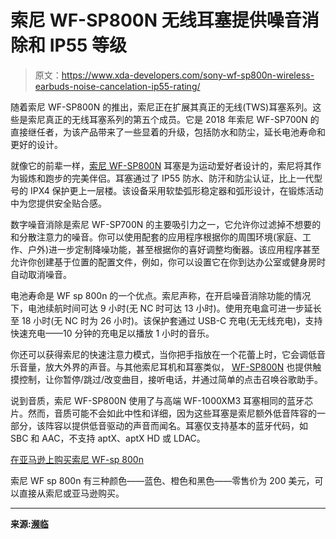 # 索尼 WF-SP800N 无线耳塞提供噪音消除和 IP55 等级

> 原文：<https://www.xda-developers.com/sony-wf-sp800n-wireless-earbuds-noise-cancelation-ip55-rating/>

随着索尼 WF-SP800N 的推出，索尼正在扩展其真正的无线(TWS)耳塞系列。这些是索尼真正的无线耳塞系列的第五个成员。它是 2018 年索尼 WF-SP700N 的直接继任者，为该产品带来了一些显着的升级，包括防水和防尘，延长电池寿命和更好的设计。

就像它的前辈一样，[索尼 WF-SP800N](https://www.sony.com/electronics/truly-wireless/wf-sp800n) 耳塞是为运动爱好者设计的，索尼将其作为锻炼和跑步的完美伴侣。耳塞通过了 IP55 防水、防汗和防尘认证，比上一代型号的 IPX4 保护更上一层楼。该设备采用软垫弧形稳定器和弧形设计，在锻炼活动中为您提供安全贴合感。

数字噪音消除是索尼 WF-SP700N 的主要吸引力之一，它允许你过滤掉不想要的和分散注意力的噪音。你可以使用配套的应用程序根据你的周围环境(家庭、工作、户外)进一步定制降噪功能，甚至根据你的喜好调整均衡器。该应用程序甚至允许你创建基于位置的配置文件，例如，你可以设置它在你到达办公室或健身房时自动取消噪音。

电池寿命是 WF sp 800n 的一个优点。索尼声称，在开启噪音消除功能的情况下，电池续航时间可达 9 小时(无 NC 时可达 13 小时)。使用充电盒可进一步延长至 18 小时(无 NC 时为 26 小时)。该保护套通过 USB-C 充电(无无线充电)，支持快速充电——10 分钟的充电足以播放 1 小时的音乐。

你还可以获得索尼的快速注意力模式，当你把手指放在一个花蕾上时，它会调低音乐音量，放大外界的声音。与其他索尼耳机和耳塞类似， [WF-SP800N](https://www.sony.com/electronics/truly-wireless/wf-1000xm3) 也提供触摸控制，让你暂停/跳过/改变曲目，接听电话，并通过简单的点击召唤谷歌助手。

说到音质，索尼 WF-SP800N 使用了与高端 WF-1000XM3 耳塞相同的蓝牙芯片。然而，音质可能不会如此中性和详细，因为这些耳塞是索尼额外低音阵容的一部分，该阵容以提供低音驱动的声音而闻名。耳塞仅支持基本的蓝牙代码，如 SBC 和 AAC，不支持 aptX、aptX HD 或 LDAC。

[在亚马逊上购买索尼 WF-sp 800n](https://www.amazon.com/Sony-WF-SP800N-Wireless-Canceling-Headphones/dp/B087NHX6ZR/?tag=xda-51ldsd8-20&ascsubtag=UUxdaUeUpU28248&asc_refurl=https%3A%2F%2Fwww.xda-developers.com%2Fsony-wf-sp800n-wireless-earbuds-noise-cancelation-ip55-rating%2F&asc_campaign=Short-Term)

索尼 WF sp 800n 有三种颜色——蓝色、橙色和黑色——零售价为 200 美元，可以直接从索尼或亚马逊购买。

* * *

**来源:[濒临](https://www.theverge.com/2020/5/7/21250361/sony-earbuds-wfsp800-noise-canceling-fitness-announced-price)**